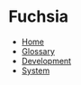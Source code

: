# Fuchsia

* [Home](README.md)
* [Glossary](glossary.md)
* [Development](development.md)
* [System](the-book/README.md)

[home]: README.md
[logo]: /images/fuchsia-logo-32x32.png
